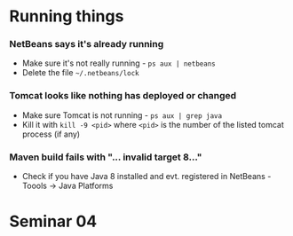# Running things

### NetBeans says it's already running
* Make sure it's not really running - `ps aux | netbeans`
* Delete the file `~/.netbeans/lock`

### Tomcat looks like nothing has deployed or changed
* Make sure Tomcat is not running - `ps aux | grep java`
* Kill it with `kill -9 <pid>` where `<pid>` is the number of the listed tomcat process (if any)

### Maven build fails with "... invalid target 8..."
* Check if you have Java 8 installed and evt. registered in NetBeans - Toools -> Java Platforms

# Seminar 04
